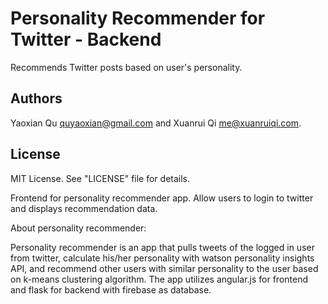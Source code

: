 # Personality Recommender for Twitter - Backend
Recommends Twitter posts based on user's personality.

## Authors
Yaoxian Qu <quyaoxian@gmail.com> and Xuanrui Qi <me@xuanruiqi.com>.

## License
MIT License. See "LICENSE" file for details.

Frontend for personality recommender app. Allow users to login to twitter and displays recommendation data.

About personality recommender:

Personality recommender is an app that pulls tweets of the logged in user from twitter, calculate his/her personality with watson personality insights API, and recommend other users with similar personality to the user based on k-means clustering algorithm.
The app utilizes angular.js for frontend and flask for backend with firebase as database.

